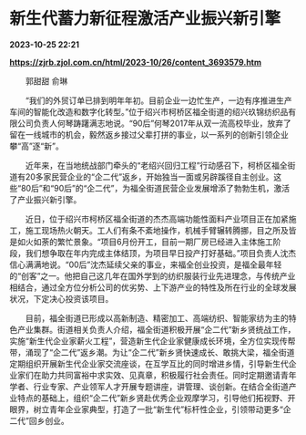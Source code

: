 # 新生代蓄力新征程激活产业振兴新引擎

**2023-10-25 22:21**

**https://zjrb.zjol.com.cn/html/2023-10/26/content_3693579.htm**

　　郭甜甜 俞琳

　　“我们的外贸订单已排到明年年初。目前企业一边忙生产，一边有序推进生产车间的智能化改造和数字化转型。”位于绍兴市柯桥区福全街道的绍兴玖锦纺织品有限公司负责人何琴踌躇满志地说。“90后”何琴2017年从双一流高校毕业，放弃了留在一线城市的机会，毅然返乡接过父辈打拼的事业，以一系列的创新引领企业攀“高”逐“新”。

　　近年来，在当地统战部门牵头的“老绍兴回归工程”行动感召下，柯桥区福全街道有20多家民营企业的“企二代”返乡，开始独当一面或另辟蹊径自主创业。这些“80后”和“90后”的“企二代”，为福全街道民营企业发展增添了勃勃生机，激活了产业振兴新引擎。

　　近日，位于绍兴市柯桥区福全街道的杰杰高端功能性面料产业项目正在加紧施工，施工现场热火朝天。工人们有条不紊地操作，机械手臂辗转腾挪，目之所及皆是如火如荼的繁忙景象。“项目6月份开工，目前一期厂房已经进入主体施工阶段，我们想争取在年内完成主体结顶，为项目早日投产打好基础。”项目负责人沈杰信心满满地说。“00后”沈杰延续父亲的事业，来福全创业投资，是福全最年轻的“创客”之一。他把自己这几年在国外学到的纺织服装行业先进理念，与传统产业相结合，通过全方位分析公司的优劣势、上下游产业的特性及所在行业的全球发展状况，下定决心投资该项目。

　　目前，福全街道已形成以高新制造、精密加工、高端纺织、智能家纺为主的特色产业集群。街道相关负责人介绍，福全街道积极开展“企二代”新乡贤统战工作，实施“新生代企业家薪火工程”，营造新生代企业家健康成长环境，全方位实现传帮带，涌现了“企二代”返乡潮。为让“企二代”新乡贤快速成长、敢挑大梁，福全街道定期组织开展新生代企业家交流座谈，在互学互比的同时增进乡情，引导新生代企业家们在助力共同富裕中求实效、见真章，积极履行社会责任。同时定期邀请青年学者、行业专家、产业领军人才开展专题讲座，讲管理、谈创新。在结合全街道产业特点的基础上，组织“企二代”新乡贤赴优秀企业观摩学习，引导他们拓视野、开眼界，树立青年企业家典型，打造了一批“新生代”标杆性企业，引领带动更多“企二代”回乡创业。
